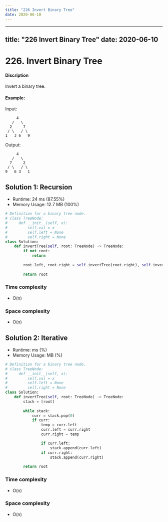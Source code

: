 ```yaml
---
title: "226 Invert Binary Tree"
date: 2020-06-10
---
```


---
title: "226 Invert Binary Tree"
date: 2020-06-10
---

# 226. Invert Binary Tree

#### Discription

Invert a binary tree.

#### Example:

Input:

```
     4
   /   \
  2     7
 / \   / \
1   3 6   9
```

Output:

```
     4
   /   \
  7     2
 / \   / \
9   6 3   1
```

## Solution 1: Recursion

- Runtime: 24 ms (87.55%)
- Memory Usage: 12.7 MB (100%)

```python
# Definition for a binary tree node.
# class TreeNode:
#     def __init__(self, x):
#         self.val = x
#         self.left = None
#         self.right = None
class Solution:
    def invertTree(self, root: TreeNode) -> TreeNode:
        if not root:
            return
        
        root.left, root.right = self.invertTree(root.right), self.invertTree(root.left)
        
        return root
```

### Time complexity

- O(n)

### Space complexity

- O(n)

## Solution 2: Iterative

- Runtime: ms (%)
- Memory Usage: MB (%)

```python
# Definition for a binary tree node.
# class TreeNode:
#     def __init__(self, x):
#         self.val = x
#         self.left = None
#         self.right = None
class Solution:
    def invertTree(self, root: TreeNode) -> TreeNode:
        stack = [root]
        
        while stack:
            curr = stack.pop(0)
            if curr:
                temp = curr.left
                curr.left = curr.right
                curr.right = temp

                if curr.left:
                    stack.append(curr.left)
                if curr.right:
                    stack.append(curr.right)
                
        return root
```

### Time complexity

- O(n)

### Space complexity

- O(n)
